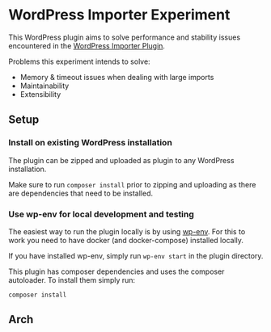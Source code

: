 # WordPress Importer Experiment

This WordPress plugin aims to solve performance and stability issues encountered
in the [WordPress Importer Plugin](https://github.com/WordPress/wordpress-importer).

Problems this experiment intends to solve:

 - Memory & timeout issues when dealing with large imports
 - Maintainability
 - Extensibility

## Setup

### Install on existing WordPress installation

The plugin can be zipped and uploaded as plugin  to any WordPress installation.

Make sure to run `composer install` prior to zipping and uploading as there are
dependencies that need to be installed.

### Use wp-env for local development and testing

The easiest way to run the plugin locally is by using [wp-env](https://developer.wordpress.org/block-editor/reference-guides/packages/packages-env/).
For this to work you need to have docker (and docker-compose) installed locally.

If you have installed wp-env, simply run `wp-env start` in the plugin directory.

This plugin has composer dependencies and uses the composer autoloader. To install them simply run:

`composer install`

## Arch

